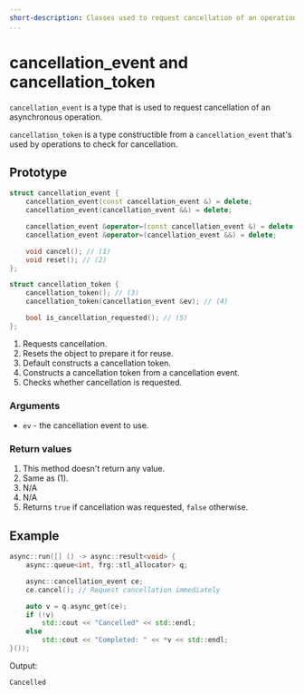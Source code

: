 ```yaml
---
short-description: Classes used to request cancellation of an operation
...
```


# cancellation_event and cancellation_token

`cancellation_event` is a type that is used to request cancellation of an
asynchronous operation.

`cancellation_token` is a type constructible from a `cancellation_event` that's
used by operations to check for cancellation.

## Prototype

```cpp
struct cancellation_event {
	cancellation_event(const cancellation_event &) = delete;
	cancellation_event(cancellation_event &&) = delete;

	cancellation_event &operator=(const cancellation_event &) = delete;
	cancellation_event &operator=(cancellation_event &&) = delete;

	void cancel(); // (1)
	void reset(); // (2)
};

struct cancellation_token {
	cancellation_token(); // (3)
	cancellation_token(cancellation_event &ev); // (4) 

	bool is_cancellation_requested(); // (5)
};
```

1. Requests cancellation.
2. Resets the object to prepare it for reuse.
3. Default constructs a cancellation token.
4. Constructs a cancellation token from a cancellation event.
5. Checks whether cancellation is requested.

### Arguments

 - `ev` - the cancellation event to use.

### Return values

1. This method doesn't return any value.
2. Same as (1).
3. N/A
4. N/A
5. Returns `true` if cancellation was requested, `false` otherwise.

## Example

```cpp
async::run([] () -> async::result<void> {
	async::queue<int, frg::stl_allocator> q;

	async::cancellation_event ce;
	ce.cancel(); // Request cancellation immediately

	auto v = q.async_get(ce);
	if (!v)
		std::cout << "Cancelled" << std::endl;
	else
		std::cout << "Completed: " << *v << std::endl;
}());
```

Output:

```
Cancelled
```
